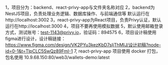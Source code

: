 1，项目分为：backend、react-privy-app与文件夹名称对应
2，backend为NestJS项目，负责处理业务逻辑、数据库操作、与前端通信等 默认运行在http://localhost:3002
3，react-privy-app为React项目，负责Privy认证，默认运行在http://localhost:3000
4，项目不要再使用模拟数据
5，默认使用邮箱登录方式，测试账号：test-1143@privy.io，验证码：894575
6，项目设计稿使用figma进行设计，设计稿链接：https://www.figma.com/design/VK2PYu3kezKbD7sljThMIJ/设计初稿?node-id=0-1&t=TlpCLC5SwQz89FmI-1
7, react-privy-app 项目使用 docker 打包，包名使用 10.9.68.150:80/web3/wallets-demo:latest
